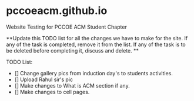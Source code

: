 # pccoeacm.github.io
Website Testing for PCCOE ACM Student Chapter

**Update this TODO list for all the changes we have to make for the site. If any of the task is completed, remove it from the list.
If any of the task is to be deleted before completing it, discuss and delete. **


TODO List:

- [] Change gallery pics from induction day's to students activities.
- [] Upload Rahul sir's pic
- [] Make changes to What is ACM section if any.
- [] Make changes to cell pages.
